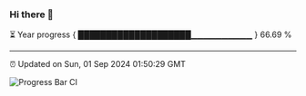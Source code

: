 ### Hi there 👋

⏳ Year progress { ████████████████████▁▁▁▁▁▁▁▁▁▁ } 66.69 %

---

⏰ Updated on Sun, 01 Sep 2024 01:50:29 GMT

![Progress Bar CI](https://github.com/ZhaoGui/ZhaoGui/workflows/Progress%20Bar%20CI/badge.svg)
